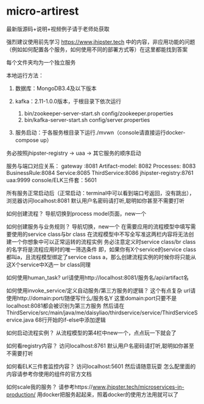 # micro-artirest
最新版源码+说明+视频例子请于老师处获取

强烈建议使用前先学习
https://www.jhipster.tech
中的内容，非应用功能的问题（例如如何配置各个服务，如何使用不同的部署方式等）在这里都能找到答案

每个文件夹均为一个独立服务

本地运行方法：
1. 数据库：MongoDB3.4及以下版本

2. kafka：2.11-1.0.0版本，于根目录下依次运行
    1. bin/zookeeper-server-start.sh config/zookeeper.properties
    2. bin/kafka-server-start.sh config/server.properties

3. 服务启动：于各服务根目录下运行./mvwn（console请直接运行docker-compose up）

务必按照jhipster-registry -> uaa -> 其它服务的顺序启动



服务与端口对应关系：
gateway :8081
Artifact-model: 8082
Processes: 8083
BusinessRule:8084
Service:8085
ThirdService:8086
jhipster-registry:8761
uaa:9999
console/ELK三件套：5601


所有服务正常启动后（正常启动：terminal中可以看到端口号返回，没有跳出），浏览器访问localhost:8081
默认用户名密码请打听,聪明如你甚至不需要打听

如何创建流程？
导航切换到process model页面，new一个

如何创建服务与业务规则？
导航切换，new一个
在需要应用的流程模型中填写需要使用的service class与br class
在流程模型中不写全写准这两栏内容将无法创建一个你想象中可以正常运转的流程实例
务必注意定义时service class/br class的名字将是流程应用时的唯一筛选条件
即，如果你有X个service的service class都叫a，且流程模型绑定了service class a，那么创建流程实例的时候你将只能从这X个service中X选一
br class同理

如何使用human_task?
url请使用http://localhost:8081/服务名/api/artifact名

如何使用invoke_service/定义自动服务/第三方服务的逻辑？
这个有点复杂
url请使用http://domain:port/随便写什么/服务名Y
这里domain:port只要不是localhost:8081都会被识别为第三方服务
然后请在ThirdService/src/main/java/me/daisyliao/thirdservice/service/ThirdServiceService.java 68行开始的if-else中添加逻辑

如何启动流程实例？
从流程模型的第4栏中new一个，点点玩一下就会了

如何看registry内容？
访问localhost:8761
默认用户名密码请打听,聪明如你甚至不需要打听

如何看ELK三件套监控内容？
访问localhost:5601
然后请随意玩耍
怎么配里面的内容请参考你使用的组件的官方文档

如何scale我的服务？
请参考https://www.jhipster.tech/microservices-in-production/
用docker把服务起起来，照着docker的使用方法用就可以了
